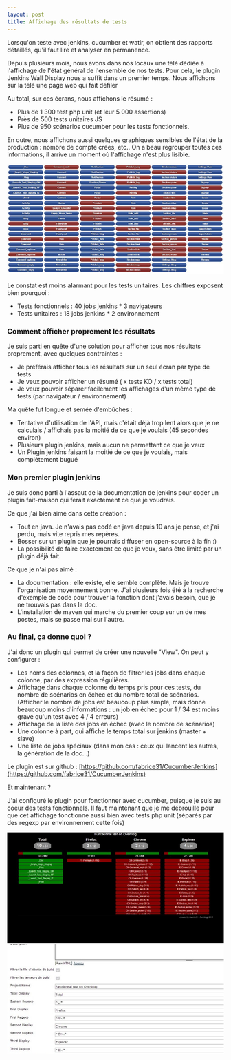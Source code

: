 ```yaml
---
layout: post
title: Affichage des résultats de tests
---
```


Lorsqu'on teste avec jenkins, cucumber et watir, on obtient des rapports détaillés, qu'il faut lire et analyser en permanence.

Depuis plusieurs mois, nous avons dans nos locaux une télé dédiée à l'affichage de l'état général de l'ensemble de nos tests. Pour cela, le plugin Jenkins Wall Display nous a suffit dans un premier temps. Nous affichons sur la télé une page web qui fait défiler

Au total, sur ces écrans, nous affichons le résumé :

* Plus de 1 300 test php unit (et leur 5 000 assertions)
* Près de 500 tests unitaires JS
* Plus de 950 scénarios cucumber pour les tests fonctionnels.

En outre, nous affichons aussi quelques graphiques sensibles de l'état de la production : nombre de compte crées, etc..
On a beau regrouper toutes ces informations, il arrive un moment où l'affichage n'est plus lisible.

![Exemple avec les tests fonctionnels](/public/pictures/2013/screen-avant.jpg "Affichage avant les travaux")

Le constat est moins alarmant pour les tests unitaires. Les chiffres exposent bien pourquoi :

* Tests fonctionnels : 40 jobs jenkins * 3 navigateurs
* Tests unitaires : 18 jobs jenkins * 2 environnement

### Comment afficher proprement les résultats

Je suis parti en quête d'une solution pour afficher tous nos résultats proprement, avec quelques contraintes :

* Je préférais afficher tous les résultats sur un seul écran par type de tests
* Je veux pouvoir afficher un résumé ( x tests KO / x tests total)
* Je veux pouvoir séparer facilement les affichages d'un même type de tests (par navigateur / environnement)

Ma quête fut longue et semée d'embûches :

* Tentative d'utilisation de l'API, mais c'était déjà trop lent alors que je ne calculais / affichais pas la moitié de ce que je voulais (45 secondes environ)
* Plusieurs plugin jenkins, mais aucun ne permettant ce que je veux
* Un Plugin jenkins faisant la moitié de ce que je voulais, mais complètement bugué


### Mon premier plugin jenkins

Je suis donc parti à l'assaut de la documentation de jenkins pour coder un plugin fait-maison qui ferait exactement ce que je voudrais.

Ce que j'ai bien aimé dans cette création :

* Tout en java. Je n'avais pas codé en java depuis 10 ans je pense, et j'ai perdu, mais vite repris mes repères.
* Bosser sur un plugin que je pourrais diffuser en open-source à la fin :)
* La possibilité de faire exactement ce que je veux, sans être limité par un plugin déjà fait.

Ce que je n'ai pas aimé :

* La documentation : elle existe, elle semble complète. Mais je trouve l'organisation moyennement bonne. J'ai plusieurs fois été à la recherche d'exemple de code pour trouver la fonction dont j'avais besoin, que je ne trouvais pas dans la doc.
* L'installation de maven qui marche du premier coup sur un de mes postes, mais se passe mal sur l'autre.


### Au final, ça donne quoi ?

J'ai donc un plugin qui permet de créer une nouvelle "View". On peut y configurer :

* Les noms des colonnes, et la façon de filtrer les jobs dans chaque colonne, par des expression régulières.
* Affichage dans chaque colonne du temps pris pour ces tests, du nombre de scénarios en échec et du nombre total de scénarios. (Afficher le nombre de jobs est beaucoup plus simple, mais donne beaucoup moins d'informations : un job en échec pour 1 / 34 est moins grave qu'un test avec 4 / 4 erreurs)
* Affichage de la liste des jobs en échec (avec le nombre de scénarios)
* Une colonne à part, qui affiche le temps total sur jenkins (master + slave)
* Une liste de jobs spéciaux (dans mon cas : ceux qui lancent les autres, la génération de la doc...)

Le plugin est sur github : [https://github.com/fabrice31/CucumberJenkins](https://github.com/fabrice31/CucumberJenkins)

Et maintenant ?

J'ai configuré le plugin pour fonctionner avec cucumber, puisque je suis au coeur des tests fonctionnels. Il faut maintenant que je me débrouille pour que cet affichage fonctionne aussi bien avec tests php unit (séparés par des regexp par environnement cette fois)


![Affichage de résultats cucumber](/public/pictures/2013/screen-apres.jpg "Affichage apres les travaux")
![Plugin jenkins affichage de résultats cucumber](/public/pictures/2013/screen-config.jpg "Configuration du plugin")

